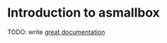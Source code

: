# Introduction to asmallbox

TODO: write [great documentation](http://jacobian.org/writing/what-to-write/)
